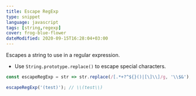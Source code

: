 ```yaml
---
title: Escape RegExp
type: snippet
language: javascript
tags: [string,regexp]
cover: frog-blue-flower
dateModified: 2020-09-15T16:28:04+03:00
---
```


Escapes a string to use in a regular expression.

- Use `String.prototype.replace()` to escape special characters.

```js
const escapeRegExp = str => str.replace(/[.*+?^${}()|[\]\\]/g, '\\$&');
```

```js
escapeRegExp('(test)'); // \\(test\\)
```
